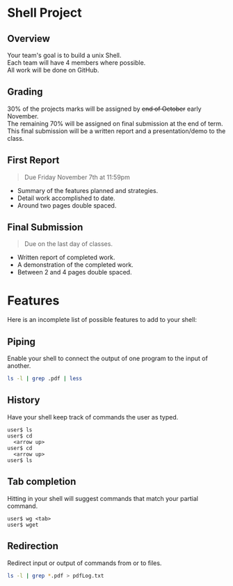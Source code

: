 Shell Project
=============

## Overview
Your team's goal is to build a unix Shell.  
Each team will have 4 members where possible.  
All work will be done on GitHub.  

## Grading
30% of the projects marks will be assigned by ~~end of October~~ early November.  
The remaining 70% will be assigned on final submission at the end of term.  
This final submission will be a written report and a presentation/demo to the class.  

## First Report
> Due Friday November 7th at 11:59pm

- Summary of the features planned and strategies.  
- Detail work accomplished to date.  
- Around two pages double spaced.

## Final Submission
> Due on the last day of classes.

- Written report of completed work.
- A demonstration of the completed work.  
- Between 2 and 4 pages double spaced.


# Features
Here is an incomplete list of possible features to add to your shell:  

## Piping
Enable your shell to connect the output of one program to the input of another.
```bash
ls -l | grep .pdf | less
```

## History
Have your shell keep track of commands the user as typed.
```
user$ ls
user$ cd
  <arrow up>
user$ cd
  <arrow up>
user$ ls
```

## Tab completion
Hitting <tab> in your shell will suggest commands that match your partial command.
```
user$ wg <tab>
user$ wget
```

## Redirection
Redirect input or output of commands from or to files.
```bash
ls -l | grep *.pdf > pdfLog.txt
```
